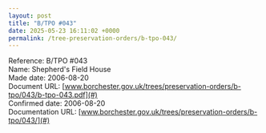 ```yaml
---
layout: post
title: "B/TPO #043"
date: 2025-05-23 16:11:02 +0000
permalink: /tree-preservation-orders/b-tpo-043/
---
```


Reference:	B/TPO #043 <br/>
Name: Shepherd's Field House<br/>
Made date: 2006-08-20<br/>
Document URL: [www.borchester.gov.uk/trees/preservation-orders/b-tpo/043/b-tpo-043.pdf](#)<br/>
Confirmed date: 2006-08-20<br/>
Documentation URL: [www.borchester.gov.uk/trees/preservation-orders/b-tpo/043/](#)<br/>
